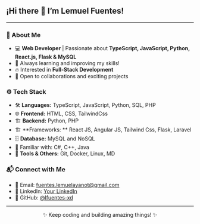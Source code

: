 <p align="center">
  <h2>¡Hi there 👋 I’m Lemuel Fuentes!</h2>
</p>

---

### 🚀 About Me

- 💻 **Web Developer** | Passionate about **TypeScript, JavaScript, Python, React.js, Flask & MySQL**  
- 🌱 Always learning and improving my skills!
- 🔥 Interested in **Full-Stack Development**
- 🤝 Open to collaborations and exciting projects

### ⚙️ Tech Stack

- 🛠 **Languages:** TypeScript, JavaScript, Python, SQL, PHP
- 🌐 **Frontend:** HTML, CSS, TailwindCss
- 🏗 **Backend:** Python, PHP 
- 🏗️ **Frameworks: ** React JS, Angular JS, Tailwind Css, Flask, Laravel
- 🗄 **Database:** MySQL and NoSQL
- 🔧 Familiar with: C#, C++, Java
- 🔧 **Tools & Others:** Git, Docker, Linux, MD 

### 📬 Connect with Me

- 📧 Email: [fuentes.lemuelayanot@gmail.com](mailto:your.email@example.com)
- 🔗 LinkedIn: [Your LinkedIn](www.linkedin.com/in/lemuel-ayanot-fuentes-ayala-42735b205)
- 🐙 GitHub: [@lfuentes-xd](https://github.com/lfuentes-xd)

---

<p align="center">✨ Keep coding and building amazing things! ✨</p>
